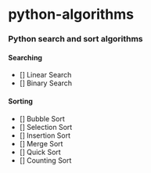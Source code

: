 # python-algorithms

### Python search and sort algorithms


#### Searching

- [] Linear Search
- [] Binary Search

#### Sorting

- [] Bubble Sort
- [] Selection Sort
- [] Insertion Sort
- [] Merge Sort
- [] Quick Sort
- [] Counting Sort